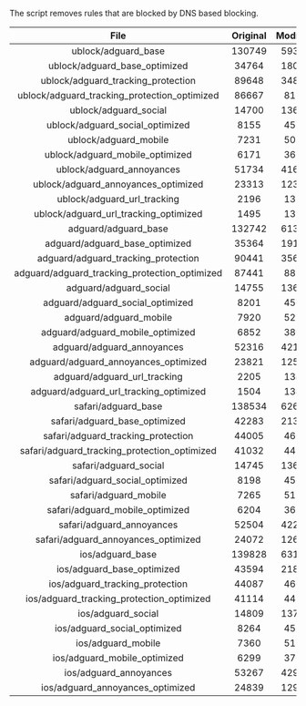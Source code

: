 The script removes rules that are blocked by DNS based blocking.


| File | Original | Modified |
|:----:|:-----:|:-----:|
| ublock/adguard_base | 130749 | 59328 |
| ublock/adguard_base_optimized | 34764 | 18071 |
| ublock/adguard_tracking_protection | 89648 | 34881 |
| ublock/adguard_tracking_protection_optimized | 86667 | 8118 |
| ublock/adguard_social | 14700 | 13636 |
| ublock/adguard_social_optimized | 8155 | 4533 |
| ublock/adguard_mobile | 7231 | 5083 |
| ublock/adguard_mobile_optimized | 6171 | 3630 |
| ublock/adguard_annoyances | 51734 | 41654 |
| ublock/adguard_annoyances_optimized | 23313 | 12311 |
| ublock/adguard_url_tracking | 2196 | 1337 |
| ublock/adguard_url_tracking_optimized | 1495 | 1334 |
| adguard/adguard_base | 132742 | 61380 |
| adguard/adguard_base_optimized | 35364 | 19105 |
| adguard/adguard_tracking_protection | 90441 | 35616 |
| adguard/adguard_tracking_protection_optimized | 87441 | 8837 |
| adguard/adguard_social | 14755 | 13696 |
| adguard/adguard_social_optimized | 8201 | 4579 |
| adguard/adguard_mobile | 7920 | 5264 |
| adguard/adguard_mobile_optimized | 6852 | 3804 |
| adguard/adguard_annoyances | 52316 | 42157 |
| adguard/adguard_annoyances_optimized | 23821 | 12587 |
| adguard/adguard_url_tracking | 2205 | 1345 |
| adguard/adguard_url_tracking_optimized | 1504 | 1342 |
| safari/adguard_base | 138534 | 62611 |
| safari/adguard_base_optimized | 42283 | 21378 |
| safari/adguard_tracking_protection | 44005 | 4600 |
| safari/adguard_tracking_protection_optimized | 41032 | 4451 |
| safari/adguard_social | 14745 | 13680 |
| safari/adguard_social_optimized | 8198 | 4566 |
| safari/adguard_mobile | 7265 | 5122 |
| safari/adguard_mobile_optimized | 6204 | 3663 |
| safari/adguard_annoyances | 52504 | 42263 |
| safari/adguard_annoyances_optimized | 24072 | 12668 |
| ios/adguard_base | 139828 | 63121 |
| ios/adguard_base_optimized | 43594 | 21885 |
| ios/adguard_tracking_protection | 44087 | 4608 |
| ios/adguard_tracking_protection_optimized | 41114 | 4459 |
| ios/adguard_social | 14809 | 13718 |
| ios/adguard_social_optimized | 8264 | 4586 |
| ios/adguard_mobile | 7360 | 5166 |
| ios/adguard_mobile_optimized | 6299 | 3704 |
| ios/adguard_annoyances | 53267 | 42918 |
| ios/adguard_annoyances_optimized | 24839 | 12988 |
